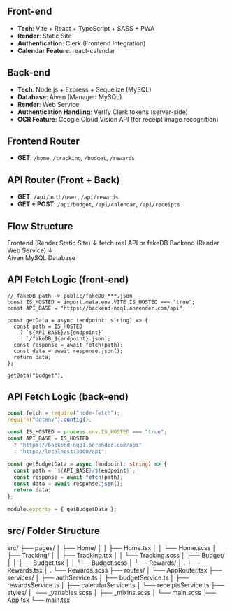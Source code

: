 ## Front-end

- **Tech**: Vite + React + TypeScript + SASS + PWA
- **Render**: Static Site
- **Authentication**: Clerk (Frontend Integration)
- **Calendar Feature**: react-calendar

## Back-end

- **Tech**: Node.js + Express + Sequelize (MySQL)
- **Database**: Aiven (Managed MySQL)
- **Render**: Web Service
- **Authentication Handling**: Verify Clerk tokens (server-side)
- **OCR Feature**: Google Cloud Vision API (for receipt image recognition)

## Frontend Router

- **GET**: `/home`, `/tracking`, `/budget`, `/rewards`

## API Router (Front + Back)

- **GET**: `/api/auth/user`, `/api/rewards`
- **GET + POST**: `/api/budget`, `/api/calendar`, `/api/receipts`

## Flow Structure

Frontend (Render Static Site)
↓ fetch real API or fakeDB
Backend (Render Web Service)
↓  
Aiven MySQL Database

## API Fetch Logic (front-end)

```tsx
// fakeDB path -> public/fakeDB_***.json
const IS_HOSTED = import.meta.env.VITE_IS_HOSTED === "true";
const API_BASE = "https://backend-nqq1.onrender.com/api";

const getData = async (endpoint: string) => {
  const path = IS_HOSTED
    ? `${API_BASE}/${endpoint}`
    : `/fakeDB_${endpoint}.json`;
  const response = await fetch(path);
  const data = await response.json();
  return data;
};

getData("budget");
```

## API Fetch Logic (back-end)

```ts
const fetch = require("node-fetch");
require("dotenv").config();

const IS_HOSTED = process.env.IS_HOSTED === "true";
const API_BASE = IS_HOSTED
  ? "https://backend-nqq1.onrender.com/api"
  : "http://localhost:3000/api";

const getBudgetData = async (endpoint: string) => {
  const path = `${API_BASE}/${endpoint}`;
  const response = await fetch(path);
  const data = await response.json();
  return data;
};

module.exports = { getBudgetData };
```

## src/ Folder Structure

src/
├── pages/
│ ├── Home/
│ │ ├── Home.tsx
│ │ └── Home.scss
│ ├── Tracking/
│ │ ├── Tracking.tsx
│ │ └── Tracking.scss
│ ├── Budget/
│ │ ├── Budget.tsx
│ │ └── Budget.scss
│ └── Rewards/
│ . ├── Rewards.tsx
│ . └── Rewards.scss
├── routes/
│ └── AppRouter.tsx
├── services/
│ ├── authService.ts
│ ├── budgetService.ts
│ ├── rewardsService.ts
│ ├── calendarService.ts
│ └── receiptsService.ts
├── styles/
│ ├── \_variables.scss
│ ├── \_mixins.scss
│ └── main.scss
├── App.tsx
└── main.tsx
